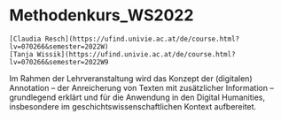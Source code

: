 # Methodenkurs_WS2022  
    [Claudia Resch](https://ufind.univie.ac.at/de/course.html?lv=070266&semester=2022W)
    [Tanja Wissik](https://ufind.univie.ac.at/de/course.html?lv=070266&semester=2022W9 

Im Rahmen der Lehrveranstaltung wird das Konzept der (digitalen) Annotation – der Anreicherung von Texten mit zusätzlicher Information – grundlegend erklärt und für die Anwendung in den Digital Humanities, insbesondere im geschichtswissenschaftlichen Kontext aufbereitet.
